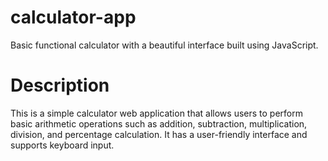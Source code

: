 # calculator-app
Basic functional calculator with a beautiful interface built using JavaScript.  

# Description
This is a simple calculator web application that allows users to perform basic arithmetic operations such as addition, subtraction, multiplication, division, and percentage calculation. It has a user-friendly interface and supports keyboard input.
